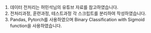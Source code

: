 1. 데이터 전처리는 허민석님의 유튜브 자료를 참고하였습니다.
2. 전처리과정, 훈련과정, 테스트과정 각 스크립트를 분리하여 작성하였습니다.
3. Pandas, Pytorch를 사용하였으며 Binary Classification with Sigmoid function을 사용하였습니다.
